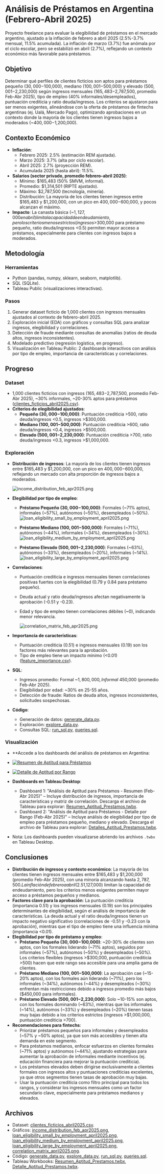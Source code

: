# Análisis de Préstamos en Argentina (Febrero-Abril 2025)

Proyecto freelance para evaluar la elegibilidad de préstamos en el mercado argentino, ajustado a la inflación de febrero a abril 2025 (2.5%-3.7% mensual, 11.5% acumulada). La inflación de marzo (3.7%) fue anómala por el ciclo escolar, pero se estabilizó en abril (2.7%), reflejando un contexto económico más favorable para préstamos.

## Objetivo

Determinar qué perfiles de clientes ficticios son aptos para préstamos pequeño ($30,000-$100,000), mediano ($100,001-$500,000) y elevado ($500,001-$2,230,000) según ingresos mensuales ($165,483-$2,787,500, promedio Feb-Abr 2025), tipo de empleo (40% informales/desempleados), puntuación crediticia y ratio deuda/ingresos. Los criterios se ajustaron para ser menos exigentes, alineándose con la oferta de préstamos de fintechs argentinas (ej. Ualá, Mercado Pago), optimizando aprobaciones en un contexto donde la mayoría de los clientes tienen ingresos bajos a moderados (~$400,000-$1,200,000).

## Contexto Económico

- **Inflación**:
  - Febrero 2025: 2.5% (estimación REM ajustada).
  - Marzo 2025: 3.7% (alta por ciclo escolar).
  - Abril 2025: 2.7% (proyección REM).
  - Acumulada 2025 (hasta abril): 11.5%.
- **Salarios (sector privado, promedio febrero-abril 2025)**:
  - Mínimo: $165,483 (50% SMVM, informal).
  - Promedio: $1,314,501 (RIPTE ajustado).
  - Máximo: $2,787,500 (tecnología, minería).
  - Distribución: La mayoría de los clientes tienen ingresos entre $165,483 y $1,200,000, con un pico en $400,000-$600,000, y pocos alcanzan el máximo.
- **Impacto**: La canasta básica (~$1,127,000 en abril) limita la capacidad de endeudamiento, pero los criterios menos estrictos (ingresos >$300,000 para préstamo pequeño, ratio deuda/ingresos <0.5) permiten mayor acceso a préstamos, especialmente para clientes con ingresos bajos a moderados.

## Metodología

### Herramientas
- Python (pandas, numpy, sklearn, seaborn, matplotlib).  
- SQL (SQLite).  
- Tableau Public (visualizaciones interactivas).

### Pasos
1. Generar dataset ficticio de 1,000 clientes con ingresos mensuales ajustados al contexto de febrero-abril 2025.  
2. Exploración inicial (EDA) con gráficos y consultas SQL para analizar ingresos, elegibilidad y correlaciones.  
3. Detección de fraude mediante consultas de anomalías (ratios de deuda altos, ingresos inconsistentes).  
4. Modelado predictivo (regresión logística, en progreso).  
5. Visualización en Tableau Public: 2 dashboards interactivos con análisis por tipo de empleo, importancia de características y correlaciones.  

## Progreso

### Dataset
- 1,000 clientes ficticios con ingresos ($165,483-$2,787,500, promedio Feb-Abr 2025), ~30% informales, ~20-30% aptos para préstamos ([clientes_ficticios_abril2025.csv](clientes_ficticios_abril2025.csv)).  
- **Criterios de elegibilidad ajustados**:
  - **Pequeño ($30,000-$100,000)**: Puntuación crediticia >500, ratio deuda/ingresos <0.5, ingresos >$300,000.  
  - **Mediano ($100,001-$500,000)**: Puntuación crediticia >600, ratio deuda/ingresos <0.4, ingresos >$500,000.  
  - **Elevado ($500,001-$2,230,000)**: Puntuación crediticia >700, ratio deuda/ingresos <0.3, ingresos >$1,000,000.

### Exploración
- **Distribución de ingresos**: La mayoría de los clientes tienen ingresos entre $165,483 y $1,200,000, con un pico en $400,000-$600,000, reflejando un mercado con alta proporción de ingresos bajos a moderados.



  ![income_distribution_feb_apr2025.png](images/income_distribution_feb_apr2025.png)


   



- **Elegibilidad por tipo de empleo**:
  - **Préstamo Pequeño ($30,000-$100,000)**: Formales (~71% aptos), informales (~57%), autónomos (~50%), desempleados (~50%).
    ![loan_eligibility_small_by_employment_april2025.png](images/loan_eligibility_small_by_employment_april2025.png)

  - **Préstamo Mediano ($100,001-$500,000)**: Formales (~71%), autónomos (~44%), informales (~34%), desempleados (~30%).
    ![loan_eligibility_medium_by_employment_april2025.png](images/loan_eligibility_medium_by_employment_april2025.png)
    
  - **Préstamo Elevado ($500,001-$2,230,000)**: Formales (~63%), autónomos (~33%), desempleados (~20%), informales (~14%).
    ![loan_eligibility_large_by_employment_april2025.png](images/loan_eligibility_large_by_employment_april2025.png)

    
- **Correlaciones**:
  - Puntuación crediticia e ingresos mensuales tienen correlaciones positivas fuertes con la elegibilidad (0.79 y 0.84 para préstamo pequeño).
  - Deuda actual y ratio deuda/ingresos afectan negativamente la aprobación (-0.51 y -0.23).
  - Edad y tipo de empleo tienen correlaciones débiles (~0), indicando menor relevancia.
    
    ![correlation_matrix_feb_apr2025.png](images/correlation_matrix_feb_apr2025.png)

    
- **Importancia de características**:
  - Puntuación crediticia (0.51) e ingresos mensuales (0.19) son los factores más relevantes para la aprobación.
  - Tipo de empleo tiene un impacto mínimo (<0.01) ([feature_importance.csv](feature_importance.csv)).
    
- **SQL**:
  - Ingresos promedio: Formal ~$1,800,000, Informal ~$450,000 (promedio Feb-Abr 2025).
  - Elegibilidad por edad: ~30% en 25-55 años.
  - Detección de fraude: Ratios de deuda altos, ingresos inconsistentes, solicitudes sospechosas.
- **Código**:
  - Generación de datos: [generate_data.py](generate_data.py).  
  - Exploración: [explore_data.py](explore_data.py).  
  - Consultas SQL: [run_sql.py](run_sql.py), [queries.sql](queries.sql).

### Visualización
- **Accede a los dashboards del análisis de préstamos en Argentina:
- [![Resumen de Aptitud para Préstamos](https://img.shields.io/badge/Tasas_de_Aprobación-Tableau-blue?style=for-the-badge)](https://public.tableau.com/app/profile/manuel.mart.nez3937/viz/AnlisisdeAptituddePrstamosenArgentina2025/Dashboard1)
- [![Detalle de Aptitud por Rango](https://img.shields.io/badge/Ingresos_por_Segmento-Tableau-blue?style=for-the-badge)](https://public.tableau.com/app/profile/manuel.mart.nez3937/viz/DetallessobreAptitudparaPrstamosenArgentina2025/Dashboard2)

- **Dashboards en Tableau Desktop**:
  - Dashboard 1: "Análisis de Aptitud para Préstamos - Resumen (Feb-Abr 2025)" – Incluye distribución de ingresos, importancia de características y matriz de correlación. Descarga el archivo de Tableau para explorar: [Resumen_Aptitud_Prestamos.twbx](Summary_Loan_Eligibility.twbx).
  - Dashboard 2: "Análisis de Aptitud para Préstamos - Detalle por Rango (Feb-Abr 2025)" – Incluye análisis de elegibilidad por tipo de empleo para préstamos pequeño, mediano y elevado. Descarga el archivo de Tableau para explorar: [Detalles_Aptitud_Prestamos.twbx](Details_Loan_Eligibility.twbx).
- Nota: Los dashboards pueden visualizarse abriendo los archivos `.twbx` en Tableau Desktop.

## Conclusiones
- **Distribución de ingresos y contexto económico**: La mayoría de los clientes tienen ingresos mensuales entre $165,483 y $1,200,000 (promedio Feb-Abr 2025), con una minoría alcanzando hasta $2,787,500. La inflación de febrero a abril (2.5%-3.7%) y el aumento de la canasta básica (~$1,127,000) limitan la capacidad de endeudamiento, pero los criterios menos exigentes permiten mayor acceso a préstamos pequeños y medianos.
- **Factores clave para la aprobación**: La puntuación crediticia (importancia 0.51) y los ingresos mensuales (0.19) son los principales determinantes de elegibilidad, según el análisis de importancia de características. La deuda actual y el ratio deuda/ingresos tienen un impacto negativo significativo (correlaciones de -0.51 y -0.23 con la aprobación), mientras que el tipo de empleo tiene una influencia mínima (importancia <0.01).
- **Elegibilidad por tipo de préstamo y empleo**:
  - **Préstamo Pequeño ($30,000-$100,000)**: ~20-30% de clientes son aptos, con los formales liderando (~71% aptos), seguidos por informales (~57%), autónomos (~50%) y desempleados (~50%). Los criterios flexibles (ingresos >$300,000, puntuación crediticia >500) hacen que este rango sea accesible para una amplia gama de clientes.
  - **Préstamo Mediano ($100,001-$500,000)**: La aprobación cae (~15-20% aptos), con los formales aún liderando (~71%), pero los informales (~34%), autónomos (~44%) y desempleados (~30%) enfrentan más restricciones debido a ingresos promedio más bajos ($450,000 para informales).
  - **Préstamo Elevado ($500,001-$2,230,000)**: Solo ~10-15% son aptos, con los formales dominando (~63%), mientras que los informales (~14%), autónomos (~33%) y desempleados (~20%) tienen tasas muy bajas debido a los criterios estrictos (ingresos >$1,000,000, puntuación crediticia >700).
- **Recomendaciones para fintechs**:
  - Priorizar préstamos pequeños para informales y desempleados (~57% y ~50% aptos), ya que son más accesibles y tienen alta demanda en este segmento.
  - Para préstamos medianos, enfocar esfuerzos en clientes formales (~71% aptos) y autónomos (~44%), ajustando estrategias para aumentar la aprobación de informales mediante incentivos (ej. educación financiera para mejorar la puntuación crediticia).
  - Los préstamos elevados deben dirigirse exclusivamente a clientes formales con ingresos altos y puntuaciones crediticias excelentes, ya que otros segmentos tienen tasas de aprobación muy bajas.
  - Usar la puntuación crediticia como filtro principal para todos los rangos, y considerar los ingresos mensuales como un factor secundario clave, especialmente para préstamos medianos y elevados.

## Archivos
- Dataset: [clientes_ficticios_abril2025.csv](clientes_ficticios_abril2025.csv).  
- Gráficos: [income_distribution_feb_apr2025.png](income_distribution_feb_apr2025.png), [loan_eligibility_small_by_employment_april2025.png](loan_eligibility_small_by_employment_april2025.png), [loan_eligibility_medium_by_employment_april2025.png](loan_eligibility_medium_by_employment_april2025.png), [loan_eligibility_large_by_employment_april2025.png](loan_eligibility_large_by_employment_april2025.png),  [correlation_matrix_april2025.png](correlation_matrix_feb_apr2025.png).  
- Código: [generate_data.py](generate_data.py), [explore_data.py](explore_data.py), [run_sql.py](run_sql.py), [queries.sql](queries.sql).  
- Tableau Workbooks: [Resumen_Aptitud_Prestamos.twbx](Resumen_Aptitud_Prestamos.twbx), [Detalle_Aptitud_Prestamos.twbx](Detalle_Aptitud_Prestamos.twbx).
